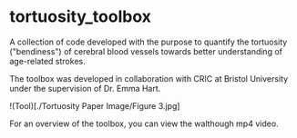 # tortuosity_toolbox

A collection of code developed with the purpose to quantify the tortuosity ("bendiness") of cerebral blood vessels towards better understanding of age-related strokes.

The toolbox was developed in collaboration with CRIC at Bristol University under the supervision of Dr. Emma Hart.

!(Tool)[./Tortuosity Paper Image/Figure 3.jpg]

For an overview of the toolbox, you can view the walthough mp4 video.
